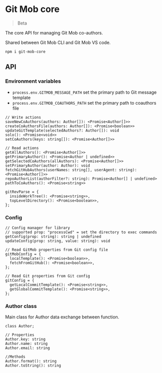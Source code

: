 # Git Mob core

> Beta

The core API for managing Git Mob co-authors.

Shared between Git Mob CLI and Git Mob VS code.

```
npm i git-mob-core
```

## API

### Environment variables

- `process.env.GITMOB_MESSAGE_PATH` set the primary path to Git message template
- `process.env.GITMOB_COAUTHORS_PATH` set the primary path to coauthors file

```TS
// Write actions
saveNewCoAuthors(authors: Author[]): <Promise<Author[]>>
createCoAuthorsFile(authors: Author[]): <Promise<boolean>>
updateGitTemplate(selectedAuthors?: Author[]): void
solo(): <Promise<void>>
setCoAuthors(keys: string[]): <Promise<Author[]>>

// Read actions
getAllAuthors(): <Promise<Author[]>>
getPrimaryAuthor(): <Promise<Author | undefined>>
getSelectedCoAuthors(allAuthors): <Promise<Author[]>>
setPrimaryAuthor(author: Author): void
fetchGitHubAuthors(userNames: string[], userAgent: string): <Promise<Author[]>>
repoAuthorList(authorFilter?: string): Promise<Author[] | undefined>
pathToCoAuthors(): <Promise<string>>

gitRevParse = {
  insideWorkTree(): <Promise<string>>,
  topLevelDirectory(): <Promise<boolean>>,
};
```

### Config

```TS
// Config manager for library
// supported prop: "processCwd" = set the directory to exec commands
getConfig(prop: string): string | undefined
updateConfig(prop: string, value: string): void

// Read GitMob properties from Git config file
gitMobConfig = {
  localTemplate(): <Promise<boolean>>,
  fetchFromGitHub(): <Promise<boolean>>,
};

// Read Git properties from Git config
gitConfig = {
  getLocalCommitTemplate(): <Promise<string>>,
  getGlobalCommitTemplate(): <Promise<string>>,
};
```

### Author class

Main class for Author data exchange between function.

```TS
class Author;

// Properties
Author.key: string
Author.name: string
Author.email: string

//Methods
Author.format(): string
Author.toString(): string
```
